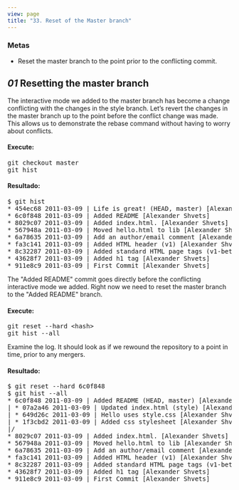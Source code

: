 ```yaml
---
view: page
title: "33. Reset of the Master branch"
---
```


<h3>Metas</h3>

<ul><li>Reset the master branch to the point prior to the conflicting commit.</li></ul>

<h2><em>01</em> Resetting the master branch</h2>

<p> The interactive mode we added to the master branch has become a change conflicting with the changes in the style branch. Let&#8217;s revert the changes in the master branch up to the point before the conflict change was made.  This allows us to demonstrate the rebase command without having to worry about conflicts.</p>

<h4 class="h4-pre">Execute:</h4>

<pre class="instructions">git checkout master
git hist</pre>

<h4 class="h4-pre">Resultado:</h4>

<pre class="sample">$ git hist
* 454ec68 2011-03-09 | Life is great! (HEAD, master) [Alexander Shvets]
* 6c0f848 2011-03-09 | Added README [Alexander Shvets]
* 8029c07 2011-03-09 | Added index.html. [Alexander Shvets]
* 567948a 2011-03-09 | Moved hello.html to lib [Alexander Shvets]
* 6a78635 2011-03-09 | Add an author/email comment [Alexander Shvets]
* fa3c141 2011-03-09 | Added HTML header (v1) [Alexander Shvets]
* 8c32287 2011-03-09 | Added standard HTML page tags (v1-beta) [Alexander Shvets]
* 43628f7 2011-03-09 | Added h1 tag [Alexander Shvets]
* 911e8c9 2011-03-09 | First Commit [Alexander Shvets]</pre>

<p>The "Added <span class="caps">README</span>" commit goes directly before the conflicting interactive mode we added. Right now we need to reset the master branch to the "Added <span class="caps">README</span>" branch.</p>
<h4 class="h4-pre">Execute:</h4>

<pre class="instructions">git reset --hard &lt;hash&gt;
git hist --all</pre>

<p>Examine the log. It should look as if we rewound the repository to a point in time, prior to any mergers.</p>

<h4 class="h4-pre">Resultado:</h4>

<pre class="sample">$ git reset --hard 6c0f848
$ git hist --all
* 6c0f848 2011-03-09 | Added README (HEAD, master) [Alexander Shvets]
| * 07a2a46 2011-03-09 | Updated index.html (style) [Alexander Shvets]
| * 649d26c 2011-03-09 | Hello uses style.css [Alexander Shvets]
| * 1f3cbd2 2011-03-09 | Added css stylesheet [Alexander Shvets]
|/  
* 8029c07 2011-03-09 | Added index.html. [Alexander Shvets]
* 567948a 2011-03-09 | Moved hello.html to lib [Alexander Shvets]
* 6a78635 2011-03-09 | Add an author/email comment [Alexander Shvets]
* fa3c141 2011-03-09 | Added HTML header (v1) [Alexander Shvets]
* 8c32287 2011-03-09 | Added standard HTML page tags (v1-beta) [Alexander Shvets]
* 43628f7 2011-03-09 | Added h1 tag [Alexander Shvets]
* 911e8c9 2011-03-09 | First Commit [Alexander Shvets]</pre>
